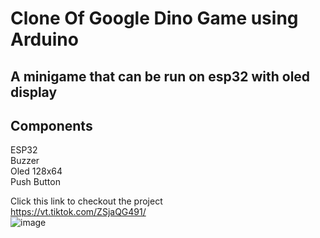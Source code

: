 # Clone Of Google Dino Game using Arduino
## A minigame that can be run on esp32 with oled display

## Components
ESP32<br  />
Buzzer<br />
Oled 128x64<br />
Push Button<br />

Click this link to checkout the project <br />
https://vt.tiktok.com/ZSjaQG491/ <br />
![image](https://github.com/user-attachments/assets/361cb2c2-cd5e-41a2-8d80-1f8f789d5b18)

